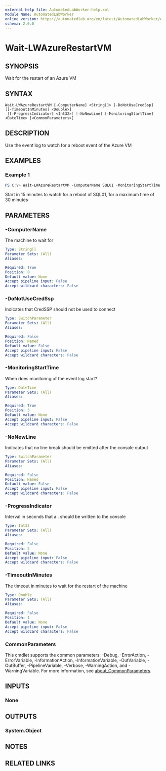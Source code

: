 ```yaml
---
external help file: AutomatedLabWorker-help.xml
Module Name: AutomatedLabWorker
online version: https://automatedlab.org/en/latest/AutomatedLabWorker/en-us/Wait-LWAzureRestartVM
schema: 2.0.0
---
```


# Wait-LWAzureRestartVM

## SYNOPSIS
Wait for the restart of an Azure VM

## SYNTAX

```
Wait-LWAzureRestartVM [-ComputerName] <String[]> [-DoNotUseCredSsp] [[-TimeoutInMinutes] <Double>]
 [[-ProgressIndicator] <Int32>] [-NoNewLine] [-MonitoringStartTime] <DateTime> [<CommonParameters>]
```

## DESCRIPTION
Use the event log to watch for a reboot event of the Azure VM

## EXAMPLES

### Example 1
```powershell
PS C:\> Wait-LWAzureRestartVM -ComputerName SQL01 -MonitoringStartTime (Get-Date).AddMinutes(15) -Timeout 30
```

Start in 15 minutes to watch for a reboot of SQL01, for a maximum time of 30 minutes

## PARAMETERS

### -ComputerName
The machine to wait for

```yaml
Type: String[]
Parameter Sets: (All)
Aliases:

Required: True
Position: 0
Default value: None
Accept pipeline input: False
Accept wildcard characters: False
```

### -DoNotUseCredSsp
Indicates that CredSSP should not be used to connect

```yaml
Type: SwitchParameter
Parameter Sets: (All)
Aliases:

Required: False
Position: Named
Default value: False
Accept pipeline input: False
Accept wildcard characters: False
```

### -MonitoringStartTime
When does monitoring of the event log start?

```yaml
Type: DateTime
Parameter Sets: (All)
Aliases:

Required: True
Position: 3
Default value: None
Accept pipeline input: False
Accept wildcard characters: False
```

### -NoNewLine
Indicates that no line break should be emitted after the console output

```yaml
Type: SwitchParameter
Parameter Sets: (All)
Aliases:

Required: False
Position: Named
Default value: False
Accept pipeline input: False
Accept wildcard characters: False
```

### -ProgressIndicator
Interval in seconds that a .
should be written to the console

```yaml
Type: Int32
Parameter Sets: (All)
Aliases:

Required: False
Position: 2
Default value: None
Accept pipeline input: False
Accept wildcard characters: False
```

### -TimeoutInMinutes
The timeout in minutes to wait for the restart of the machine

```yaml
Type: Double
Parameter Sets: (All)
Aliases:

Required: False
Position: 1
Default value: None
Accept pipeline input: False
Accept wildcard characters: False
```

### CommonParameters
This cmdlet supports the common parameters: -Debug, -ErrorAction, -ErrorVariable, -InformationAction, -InformationVariable, -OutVariable, -OutBuffer, -PipelineVariable, -Verbose, -WarningAction, and -WarningVariable. For more information, see [about_CommonParameters](http://go.microsoft.com/fwlink/?LinkID=113216).

## INPUTS

### None
## OUTPUTS

### System.Object
## NOTES

## RELATED LINKS

